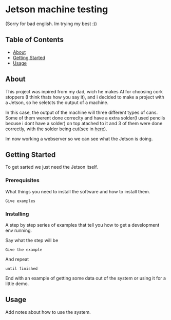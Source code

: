 # Jetson machine testing

(Sorry for bad english. Im trying my best :))

## Table of Contents
+ [About](#about)
+ [Getting Started](#getting_started)
+ [Usage](#usage)

## About
This project was inpired from my dad, wich he makes AI for choosing cork stoppers (I think thats how you say it), and i decided to make a project with a Jetson, so he seletcts the output of a machine. 

In this case, the output of the machine will three different types of cans. Some of them werent done correclty and have a extra solder(I used pencils becuse i dont have a solder) on top atached to it and 3 of them were done correctly, with the solder being cut(see in [here](images/jetson.png)). 

Im now working a webserver so we can see what the Jetson is doing.


## Getting Started 
To get sarted we just need the Jetson itself.

### Prerequisites

What things you need to install the software and how to install them.

```
Give examples
```


### Installing

A step by step series of examples that tell you how to get a development env running.

Say what the step will be

```
Give the example
```

And repeat

```
until finished
```

End with an example of getting some data out of the system or using it for a little demo.

## Usage

Add notes about how to use the system.
